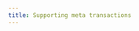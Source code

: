 ```yaml
---
title: Supporting meta transactions
---
```


<ExternalRedirect href="https://docs.abax.org/protocol/V1/guides/smart-contract-integration/supporting-meta-transactions" />
